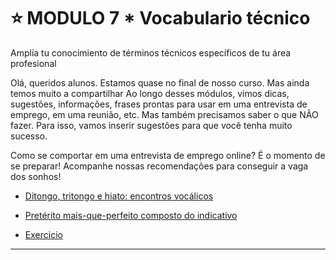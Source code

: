 # :star: MODULO 7 *   Vocabulario técnico

Amplía tu conocimiento de términos técnicos específicos de tu área profesional

Olá, queridos alunos. Estamos quase no final de nosso curso. Mas ainda temos muito a
compartilhar
Ao longo desses módulos, vimos dicas, sugestões, informações, frases prontas para usar em
uma entrevista de emprego, em uma reunião, etc.
Mas também precisamos saber o que NÃO fazer.
Para isso, vamos inserir sugestões para que você tenha muito sucesso.

Como se comportar em uma entrevista de emprego online?
É o momento de se preparar! Acompanhe nossas recomendações para conseguir a vaga dos
sonhos!


- [Ditongo, tritongo e hiato: encontros vocálicos](https://github.com/eugenia1984/trabajaParaBrasil/blob/main/modulo7/ditongo_tritongo_hiato.md)

- [Pretérito mais-que-perfeito composto do indicativo](https://github.com/eugenia1984/trabajaParaBrasil/blob/main/modulo7/preterito_mais_que_perfeito_composto_do_indicativo.md)

- [Exercicio](https://github.com/eugenia1984/trabajaParaBrasil/blob/main/modulo7/exercicio.md)

---  
